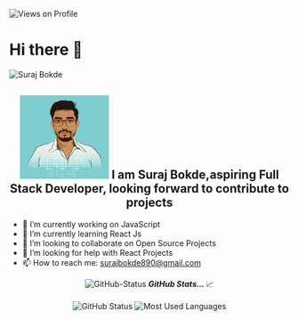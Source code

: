 

<!--
**Surajbokde/Surajbokde** is a ✨ _special_ ✨ repository because its `README.md` (this file) appears on your GitHub profile.
-->
<p align="left"> <img src="https://komarev.com/ghpvc/?username=Surajbokde" alt="Views on Profile" /> </p>
<h1 >Hi there 👋</h1>

<img  width="850px" height="447px" src="./assets/surajbokde-3.gif" class="img-fluid" alt="Suraj Bokde">

<h2 align="center">  <img  width="160px" height="150px" src="./assets/image.png" class="img-fluid" alt="Suraj Bokde">   I am Suraj Bokde,aspiring Full Stack Developer, looking forward to contribute to projects</h2>


- 🔭 I’m currently working on JavaScript
- 🌱 I’m currently learning React Js
- 👯 I’m looking to collaborate on Open Source Projects
- 🤔 I’m looking for help with React Projects
- 📫 How to reach me: surajbokde890@gmail.com


<p align="center">
<img src="https://media.giphy.com/media/3o7abAHdYvZdBNnGZq/giphy.gif" width="30px" alt="GitHub-Status"/>&nbsp;<i><b>GitHub Stats... </b></i>📈<br><br>
<img width="470px" height="180px" src="https://github-readme-stats.vercel.app/api?username=Surajbokde&count_private=true&show_icons=true&theme=radical" alt="GitHub Status"/>
<img width="470px" height="180px" src = "https://github-readme-stats.vercel.app/api/top-langs/?username=Surajbokde&show_icons=true&layout=compact&theme=radical" alt="Most Used Languages">
</p>
